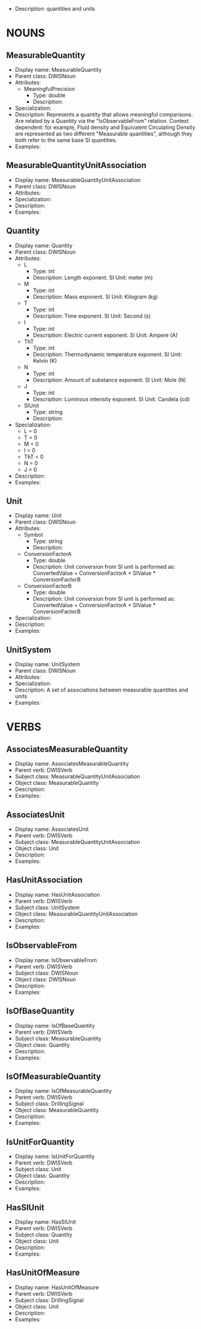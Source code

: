 - Description: quantities and units

# NOUNS
## MeasurableQuantity <!-- NOUN -->
- Display name: MeasurableQuantity
- Parent class: DWISNoun
- Attributes:
  - MeaningfulPrecision
    - Type: double
    - Description: 
- Specialization:
- Description: Represents a quantity that allows meaningful comparisons. 
Are related by a Quantity via the "IsObservableFrom" relation. 
Context dependent: for example, Fluid density and Equivalent Circulating Density are represented as two different "Measurable quantities", although they both refer to the same base SI quantities. 
- Examples:
## MeasurableQuantityUnitAssociation <!-- NOUN -->
- Display name: MeasurableQuantityUnitAssociation
- Parent class: DWISNoun
- Attributes:
- Specialization:
- Description: 
- Examples:
## Quantity <!-- NOUN -->
- Display name: Quantity
- Parent class: DWISNoun
- Attributes:
  - L
    - Type: int
    - Description: Length exponent. 
SI Unit: meter (m)
  - M
    - Type: int
    - Description: Mass exponent. 
SI Unit: Kilogram (kg)
  - T
    - Type: int
    - Description: Time exponent.
SI Unit: Second (s)
  - I
    - Type: int
    - Description: Electric current exponent. 
SI Unit: Ampere (A)
  - ThT
    - Type: int
    - Description: Thermodynamic temperature exponent.
SI Unit: Kelvin (K)
  - N
    - Type: int
    - Description: Amount of substance exponent.
SI Unit: Mole (N)
  - J
    - Type: int
    - Description: Luminous intensity exponent. 
SI Unit: Candela (cd)
  - SIUnit
    - Type: string
    - Description: 
- Specialization:
  - L = 0
  - T = 0
  - M = 0
  - I = 0
  - ThT = 0
  - N = 0
  - J = 0
- Description: 
- Examples:
## Unit <!-- NOUN -->
- Display name: Unit
- Parent class: DWISNoun
- Attributes:
  - Symbol
    - Type: string
    - Description: 
  - ConversionFactorA
    - Type: double
    - Description: Unit conversion from SI unit is performed as:
ConvertedValue = ConversionFactorA + SIValue * ConversionFactorB
  - ConversionFactorB
    - Type: double
    - Description: Unit conversion from SI unit is performed as:
ConvertedValue = ConversionFactorA + SIValue * ConversionFactorB
- Specialization:
- Description: 
- Examples:
## UnitSystem <!-- NOUN -->
- Display name: UnitSystem
- Parent class: DWISNoun
- Attributes:
- Specialization:
- Description: A set of associations between measurable quantities and units
- Examples:


# VERBS
## AssociatesMeasurableQuantity <!-- VERB -->
- Display name: AssociatesMeasurableQuantity
- Parent verb: DWISVerb
- Subject class: MeasurableQuantityUnitAssociation
- Object class: MeasurableQuantity
- Description: 
- Examples: 
## AssociatesUnit <!-- VERB -->
- Display name: AssociatesUnit
- Parent verb: DWISVerb
- Subject class: MeasurableQuantityUnitAssociation
- Object class: Unit
- Description: 
- Examples: 
## HasUnitAssociation <!-- VERB -->
- Display name: HasUnitAssociation
- Parent verb: DWISVerb
- Subject class: UnitSystem
- Object class: MeasurableQuantityUnitAssociation
- Description: 
- Examples: 
## IsObservableFrom <!-- VERB -->
- Display name: IsObservableFrom
- Parent verb: DWISVerb
- Subject class: DWISNoun
- Object class: DWISNoun
- Description: 
- Examples: 
## IsOfBaseQuantity <!-- VERB -->
- Display name: IsOfBaseQuantity
- Parent verb: DWISVerb
- Subject class: MeasurableQuantity
- Object class: Quantity
- Description: 
- Examples: 
## IsOfMeasurableQuantity <!-- VERB -->
- Display name: IsOfMeasurableQuantity
- Parent verb: DWISVerb
- Subject class: DrillingSignal
- Object class: MeasurableQuantity
- Description: 
- Examples: 
## IsUnitForQuantity <!-- VERB -->
- Display name: IsUnitForQuantity
- Parent verb: DWISVerb
- Subject class: Unit
- Object class: Quantity
- Description: 
- Examples: 
## HasSIUnit <!-- VERB -->
- Display name: HasSIUnit
- Parent verb: DWISVerb
- Subject class: Quantity
- Object class: Unit
- Description: 
- Examples: 
## HasUnitOfMeasure <!-- VERB -->
- Display name: HasUnitOfMeasure
- Parent verb: DWISVerb
- Subject class: DrillingSignal
- Object class: Unit
- Description: 
- Examples: 
